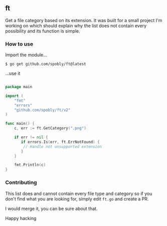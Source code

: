 ## ft

Get a file category based on its extension. It was built for a small project I'm working on which should explain why the list does not contain every possibility and its function is simple.

### How to use

Import the module...

```
$ go get github.com/spobly/ft@latest
```

...use it

```go

package main

import (
	"fmt"
    "errors"
	"github.com/spobly/ft/v2"
)

func main() {
	c, err := ft.GetCategory(".png")

	if err != nil {
       if errors.Is(err, ft.ErrNotFound) {
		// Handle not unsupported extension
	   }
	}

	fmt.Println(c)
}
```

### Contributing

This list does and cannot contain every file type and category so if you don't find what you are looking for, simply edit `ft.go` and create a PR.

I would merge it, you can be sure about that.

Happy hacking
